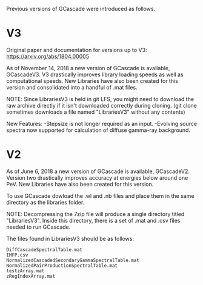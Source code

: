 
Previous versions of GCascade were introduced as follows.


# V3

Original paper and documentation for versions up to V3: https://arxiv.org/abs/1804.00005

As of November 14, 2018 a new version of GCascade is available, GCascadeV3. V3 drastically improves library loading speeds as well as computational speeds. New Libraries have also been created for this version and consolidated into a handful of .mat files.

NOTE: Since LibrariesV3 is held in git LFS, you might need to download the raw archive directly if it isn't downloaded correctly during cloning. (git clone sometimes downloads a file named "LibrariesV3" without any contents) 

New Features:
-Stepsize is not longer required as an input.
-Evolving source spectra now supported for calculation of diffuse gamma-ray background.


# V2
As of June 6, 2018 a new version of GCascade is available, GCascadeV2. Version two drastically improves accuracy at energies below around one PeV. New Libraries have also been created for this version.


 

To use GCascade dowload the .wl and .nb files and place them in the same directory as the libraries folder.

NOTE: Decompressing the 7zip file will produce a single directory titled "LibrariesV3". Inside this directory, there is a set of .mat and .csv files needed to run GCascade. 

The files found in LibrariesV3 should be as follows:

	DiffCascadeSpectralTable.mat
	IMFP.csv
	NormalizedCascadedSecondaryGammaSpectralTable.mat
	NormalizedPairProductionSpectralTable.mat
	testzArray.mat
	zRegIndexArray.mat
